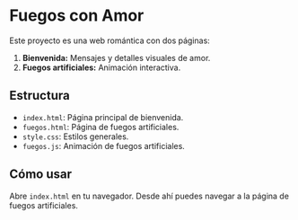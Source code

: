 # Fuegos con Amor

Este proyecto es una web romántica con dos páginas:

1. **Bienvenida:** Mensajes y detalles visuales de amor.
2. **Fuegos artificiales:** Animación interactiva.

## Estructura
- `index.html`: Página principal de bienvenida.
- `fuegos.html`: Página de fuegos artificiales.
- `style.css`: Estilos generales.
- `fuegos.js`: Animación de fuegos artificiales.

## Cómo usar
Abre `index.html` en tu navegador. Desde ahí puedes navegar a la página de fuegos artificiales.
